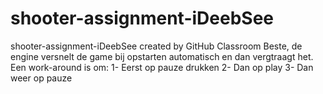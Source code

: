 # shooter-assignment-iDeebSee
shooter-assignment-iDeebSee created by GitHub Classroom
Beste, de engine versnelt de game bij opstarten automatisch en dan vergtraagt het. Een work-around is om:
 1- Eerst op pauze drukken
 2- Dan op play
 3- Dan weer op pauze
